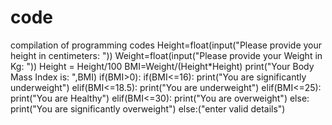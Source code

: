 # code
compilation of programming codes
Height=float(input("Please provide your height in centimeters: "))
Weight=float(input("Please provide your Weight in Kg: "))
Height = Height/100
BMI=Weight/(Height*Height)
print("Your Body Mass Index is: ",BMI)
if(BMI>0):
	if(BMI<=16):
		print("You are significantly underweight")
	elif(BMI<=18.5):
		print("You are underweight")
	elif(BMI<=25):
		print("You are Healthy")
	elif(BMI<=30):
		print("You are overweight")
	else: print("You are significantly overweight")
else:("enter valid details")
